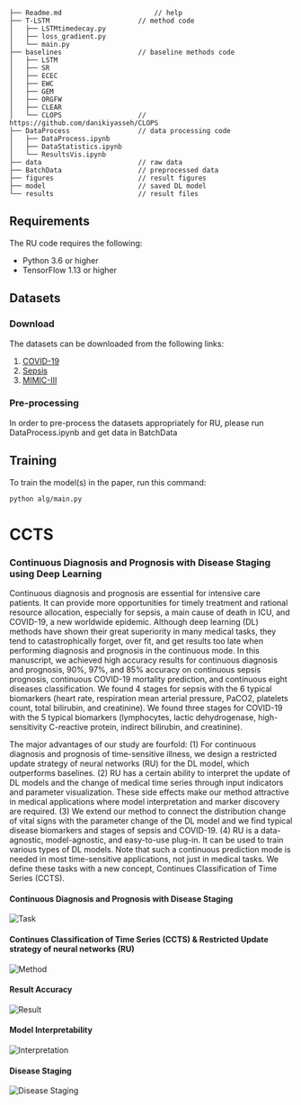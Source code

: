     ├── Readme.md                       // help  
    ├── T-LSTM                      // method code      
    │   ├── LSTMtimedecay.py      
    │   ├── loss_gradient.py  
    │   └── main.py             
    ├── baselines                   // baseline methods code   
    │   ├── LSTM  
    │   ├── SR  
    │   ├── ECEC                   
    │   ├── EWC             
    │   ├── GEM      
    │   ├── ORGFW           
    │   ├── CLEAR                     
    │   └── CLOPS                   // https://github.com/danikiyasseh/CLOPS  
    ├── DataProcess                 // data processing code   
    │   ├── DataProcess.ipynb         
    │   ├── DataStatistics.ipynb                
    │   └── ResultsVis.ipynb    
    ├── data                        // raw data   
    ├── BatchData                   // preprocessed data   
    ├── figures                     // result figures       
    ├── model                       // saved DL model  
    └── results                     // result files   


## Requirements

The RU code requires the following:

* Python 3.6 or higher
* TensorFlow 1.13 or higher

## Datasets

### Download

The datasets can be downloaded from the following links:
1) [COVID-19](https://github.com/SCXsunchenxi/CCTS/tree/main/data)
2) [Sepsis](https://physionet.org/content/challenge-2019/1.0.0/)
3) [MIMIC-III](https://github.com/SCXsunchenxi/mimic3-benchmarks)

### Pre-processing

In order to pre-process the datasets appropriately for RU, please run DataProcess.ipynb and get data in BatchData

## Training

To train the model(s) in the paper, run this command:

```
python alg/main.py
```

# CCTS
### Continuous Diagnosis and Prognosis with Disease Staging using Deep Learning 

Continuous diagnosis and prognosis are essential for intensive care patients. It can provide more opportunities for timely treatment and rational resource allocation, especially for sepsis, a main cause of death in ICU, and COVID-19, a new worldwide epidemic. Although deep learning (DL) methods have shown their great superiority in many medical tasks, they tend to catastrophically forget, over fit, and get results too late when performing diagnosis and prognosis in the continuous mode. In this manuscript, we achieved high accuracy results for continuous diagnosis and prognosis, 90%, 97%, and 85% accuracy on continuous sepsis prognosis, continuous COVID-19 mortality prediction, and continuous eight diseases classification. We found 4 stages for sepsis with the 6 typical biomarkers (heart rate, respiration mean arterial pressure, PaCO2, platelets count, total bilirubin, and creatinine). We found three stages for COVID-19 with the 5 typical biomarkers (lymphocytes, lactic dehydrogenase, high-sensitivity C-reactive protein, indirect bilirubin, and creatinine). 

The major advantages of our study are fourfold: (1) For continuous diagnosis and prognosis of time-sensitive illness, we design a restricted update strategy of neural networks (RU) for the DL model, which outperforms baselines. (2) RU has a certain ability to interpret the update of DL models and the change of medical time series through input indicators and parameter visualization. These side effects make our method attractive in medical applications where model interpretation and marker discovery are required. (3) We extend our method to connect the distribution change of vital signs with the parameter change of the DL model and we find typical disease biomarkers and stages of sepsis and COVID-19. (4) RU is a data-agnostic, model-agnostic, and easy-to-use plug-in. It can be used to train various types of DL models. Note that such a continuous prediction mode is needed in most time-sensitive applications, not just in medical tasks. We define these tasks with a new concept, Continues Classification of Time Series (CCTS).

#### Continuous Diagnosis and Prognosis with Disease Staging
![Task](https://raw.githubusercontent.com/SCXsunchenxi/CCTS/main/figure/introduction.png)

#### Continues Classification of Time Series (CCTS) & Restricted Update strategy of neural networks (RU)
![Method](https://raw.githubusercontent.com/SCXsunchenxi/CCTS/main/figure/method.png)

#### Result Accuracy
![Result](https://raw.githubusercontent.com/SCXsunchenxi/CCTS/main/figure/result1.png)

#### Model Interpretability
![Interpretation](https://raw.githubusercontent.com/SCXsunchenxi/CCTS/main/figure/result2.png)

#### Disease Staging
![Disease Staging](https://raw.githubusercontent.com/SCXsunchenxi/CCTS/main/figure/result3.png)
